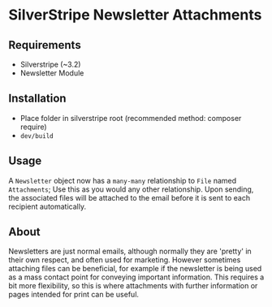 SilverStripe Newsletter Attachments
===================================

Requirements
------------
* Silverstripe (~3.2)
* Newsletter Module

Installation
------------
* Place folder in silverstripe root (recommended method: composer require)
* `dev/build`

Usage
-----
A `Newsletter` object now has a `many-many` relationship to `File` named `Attachments`; Use this as you would any other relationship.
Upon sending, the associated files will be attached to the email before it is sent to each recipient automatically.

About
-----
Newsletters are just normal emails, although normally they are 'pretty' in their own respect, and often used for marketing.
However sometimes attaching files can be beneficial, for example if the newsletter is being used as a mass contact point for conveying important information. This requires a bit more flexibility, so this is where attachments with further information or pages intended for print can be useful.
